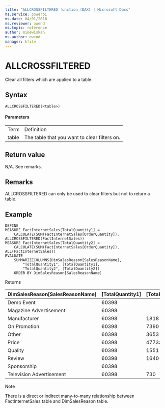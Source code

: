 ```yaml
---
title: "ALLCROSSFILTERED function (DAX) | Microsoft Docs"
ms.service: powerbi 
ms.date: 04/01/2018
ms.reviewer: owend
ms.topic: reference
author: minewiskan
ms.author: owend
manager: kfile
---
```

# ALLCROSSFILTERED

Clear all filters which are applied to a table.
  
## Syntax  
  
```dax
ALLCROSSFILTERED(<table>)
```
  
#### Parameters  
  
|||  
|-|-|  
|Term|Definition|  
|table|The table that you want to clear filters on. |  
  
## Return value  

N/A. See remarks.
  
## Remarks  

ALLCROSSFILTERED can only be used to clear filters but not to return a table.

## Example  


```dax
DEFINE 
MEASURE FactInternetSales[TotalQuantity1] = 
	CALCULATE(SUM(FactInternetSales[OrderQuantity]), ALLCROSSFILTERED(FactInternetSales))
MEASURE FactInternetSales[TotalQuantity2] = 
	CALCULATE(SUM(FactInternetSales[OrderQuantity]), ALL(FactInternetSales))
EVALUATE
	SUMMARIZECOLUMNS(DimSalesReason[SalesReasonName], 
		"TotalQuantity1", [TotalQuantity1],
		"TotalQuantity2", [TotalQuantity2])
	ORDER BY DimSalesReason[SalesReasonName]

```

Returns


|DimSalesReason[SalesReasonName]  |[TotalQuantity1]  |[TotalQuantity2] |
|---------|---------|---------|
|Demo Event    |    60398     |         |
|Magazine Advertisement    |    60398     |         |
|Manufacturer     |   60398      |   1818      |
|On Promotion     |   60398      |   7390      |
|Other     |   60398      |    3653     |
|Price     |   60398      |    47733     |
|Quality     |   60398      |   1551      |
|Review     |   60398      |    1640     |
|Sponsorship   |   60398      |         |
|Television  Advertisement    |   60398      |     730    |

 
  
> [!NOTE]
> There is a direct or indirect many-to-many relationship between FactInternetSales table and DimSalesReason table.
